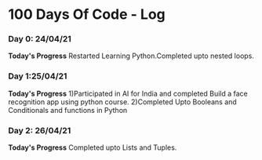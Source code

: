 # 100 Days Of Code - Log

### Day 0: 24/04/21 

**Today's Progress** Restarted Learning Python.Completed upto nested loops.

### Day 1:25/04/21
**Today's Progress** 1)Participated in AI for India and completed Build a face recognition app using python course. 
2)Completed Upto Booleans and Conditionals and functions in Python

### Day 2: 26/04/21 

**Today's Progress** Completed upto Lists and Tuples.
